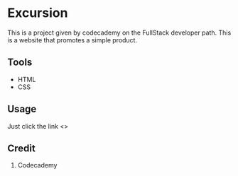 # Excursion
This is a project given by codecademy on the FullStack developer path. This is a website that promotes a simple product.
## Tools
+ HTML
+ CSS
## Usage
Just click the link <>
## Credit
1. Codecademy
